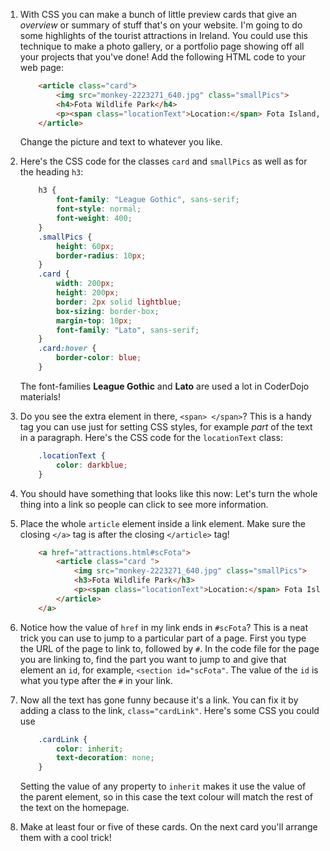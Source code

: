 1. With CSS you can make a bunch of little preview cards that give an _overview_ or summary of stuff that's on your website. I'm going to do some highlights of the tourist attractions in Ireland. You could use this technique to make a photo gallery, or a portfolio page showing off all your projects that you've done! Add the following HTML code to your web page:
    ```html
        <article class="card">
            <img src="monkey-2223271_640.jpg" class="smallPics">
            <h4>Fota Wildlife Park</h4>
            <p><span class="locationText">Location:</span> Fota Island, County Cork</p>
		</article>
  	```
    Change the picture and text to whatever you like.
2. Here's the CSS code for the classes `card` and `smallPics` as well as for the heading `h3`:
    ```css
        h3 {
            font-family: "League Gothic", sans-serif;
            font-style: normal;
            font-weight: 400;
        }
        .smallPics {
            height: 60px;
            border-radius: 10px;
        }
        .card {
            width: 200px;
            height: 200px;
            border: 2px solid lightblue;
            box-sizing: border-box;
            margin-top: 10px;
            font-family: "Lato", sans-serif;
        }
        .card:hover {
            border-color: blue;
        }
    ```
    The font-families **League Gothic** and **Lato** are used a lot in CoderDojo materials!

3. Do you see the extra element in there, `<span> </span>`? This is a handy tag you can use just for setting CSS styles, for example _part_ of the text in a paragraph. Here's the CSS code for the `locationText` class:
    ```css
        .locationText {
            color: darkblue;
        }
    ```

3. You should have something that looks like this now: Let's turn the whole thing into a link so people can click to see more information.

4. Place the whole `article` element inside a link element. Make sure the closing `</a>` tag is after the closing `</article>` tag! 
    ```html
        <a href="attractions.html#scFota">  
            <article class="card ">
                <img src="monkey-2223271_640.jpg" class="smallPics">
                <h3>Fota Wildlife Park</h3>
                <p><span class="locationText">Location:</span> Fota Island, County Cork</p>
            </article>
        </a>
    ```
    
5. Notice how the value of `href` in my link ends in `#scFota`? This is a neat trick you can use to jump to a particular part of a page. First you type the URL of the page to link to, followed by `#`. In the code file for the page you are linking to, find the part you want to jump to and give that element an `id`, for example, `<section id="scFota"`. The value of the `id` is what you type after the `#` in your link.

6. Now all the text has gone funny because it's a link. You can fix it by adding a class to the link, `class="cardLink"`. Here's some CSS you could use
    ```css
        .cardLink {
            color: inherit;
            text-decoration: none;
        }
    ```
    Setting the value of any property to `inherit` makes it use the value of the parent element, so in this case the text colour will match the rest of the text on the homepage.

7. Make at least four or five of these cards. On the next card you'll arrange them with a cool trick!